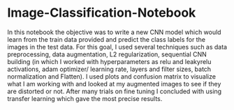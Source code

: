 # Image-Classification-Notebook

In this notebook the objective was to write a new CNN model which would learn from the train data provided and predict the class labels for the images in the test data. For this goal, I used several techniques such as data preprocessing, data augmentation, L2 regularization, sequential CNN building (in which I worked with hyperparameters as relu and leakyrelu activations, adam optimizer/ learning rate, layers and filter sizes, batch normalization and Flatten). I used plots and confusion matrix to visualize what I am working with and looked at my augmented images to see if they are distorted or not. After many trials on fine tuning I concluded with using transfer learning which gave the most precise results.
